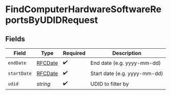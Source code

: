 # FindComputerHardwareSoftwareReportsByUDIDRequest


## Fields

| Field                             | Type                              | Required                          | Description                       |
| --------------------------------- | --------------------------------- | --------------------------------- | --------------------------------- |
| `endDate`                         | [RFCDate](../../types/rfcdate.md) | :heavy_check_mark:                | End date (e.g. yyyy-mm-dd)        |
| `startDate`                       | [RFCDate](../../types/rfcdate.md) | :heavy_check_mark:                | Start date (e.g. yyyy-mm-dd)      |
| `udid`                            | *string*                          | :heavy_check_mark:                | UDID to filter by                 |